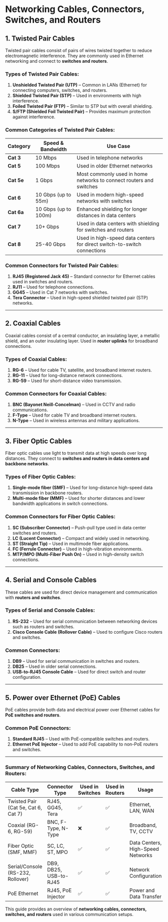 # **Networking Cables, Connectors, Switches, and Routers**

## **1. Twisted Pair Cables**
Twisted pair cables consist of pairs of wires twisted together to reduce electromagnetic interference. They are commonly used in Ethernet networking and connect to **switches and routers**.

### **Types of Twisted Pair Cables:**
1. **Unshielded Twisted Pair (UTP)** – Common in LANs (Ethernet) for connecting computers, switches, and routers.
2. **Shielded Twisted Pair (STP)** – Used in environments with high interference.
3. **Foiled Twisted Pair (FTP)** – Similar to STP but with overall shielding.
4. **S/FTP (Shielded Foil Twisted Pair)** – Provides maximum protection against interference.

### **Common Categories of Twisted Pair Cables:**
| Category | Speed & Bandwidth | Use Case |
|----------|----------------|----------|
| **Cat 3** | 10 Mbps | Used in telephone networks |
| **Cat 5** | 100 Mbps | Used in older Ethernet networks |
| **Cat 5e** | 1 Gbps | Most commonly used in home networks to connect routers and switches |
| **Cat 6** | 10 Gbps (up to 55m) | Used in modern high-speed networks with switches |
| **Cat 6a** | 10 Gbps (up to 100m) | Enhanced shielding for longer distances in data centers |
| **Cat 7** | 10+ Gbps | Used in data centers with shielding for switches and routers |
| **Cat 8** | 25-40 Gbps | Used in high-speed data centers for direct switch-to-switch connections |

### **Common Connectors for Twisted Pair Cables:**
1. **RJ45 (Registered Jack 45)** – Standard connector for Ethernet cables used in switches and routers.
2. **RJ11** – Used for telephone connections.
3. **GG45** – Used in Cat 7 networks with switches.
4. **Tera Connector** – Used in high-speed shielded twisted pair (STP) networks.

---

## **2. Coaxial Cables**
Coaxial cables consist of a central conductor, an insulating layer, a metallic shield, and an outer insulating layer. Used in **router uplinks** for broadband connections.

### **Types of Coaxial Cables:**
1. **RG-6** – Used for cable TV, satellite, and broadband internet routers.
2. **RG-11** – Used for long-distance network connections.
3. **RG-59** – Used for short-distance video transmission.

### **Common Connectors for Coaxial Cables:**
1. **BNC (Bayonet Neill-Concelman)** – Used in CCTV and radio communications.
2. **F-Type** – Used for cable TV and broadband internet routers.
3. **N-Type** – Used in wireless antennas and military applications.

---

## **3. Fiber Optic Cables**
Fiber optic cables use light to transmit data at high speeds over long distances. They connect to **switches and routers in data centers and backbone networks**.

### **Types of Fiber Optic Cables:**
1. **Single-mode fiber (SMF)** – Used for long-distance high-speed data transmission in backbone routers.
2. **Multi-mode fiber (MMF)** – Used for shorter distances and lower bandwidth applications in switch connections.

### **Common Connectors for Fiber Optic Cables:**
1. **SC (Subscriber Connector)** – Push-pull type used in data center switches and routers.
2. **LC (Lucent Connector)** – Compact and widely used in networking.
3. **ST (Straight Tip)** – Used in multimode fiber applications.
4. **FC (Ferrule Connector)** – Used in high-vibration environments.
5. **MTP/MPO (Multi-Fiber Push On)** – Used in high-density switch connections.

---

## **4. Serial and Console Cables**
These cables are used for direct device management and communication with **routers and switches**.

### **Types of Serial and Console Cables:**
1. **RS-232** – Used for serial communication between networking devices such as routers and switches.
2. **Cisco Console Cable (Rollover Cable)** – Used to configure Cisco routers and switches.

### **Common Connectors:**
1. **DB9** – Used for serial communication in switches and routers.
2. **DB25** – Used in older serial connections.
3. **USB-to-RJ45 Console Cable** – Used for direct switch and router configuration.

---

## **5. Power over Ethernet (PoE) Cables**
PoE cables provide both data and electrical power over Ethernet cables for **PoE switches and routers**.

### **Common PoE Connectors:**
1. **Standard RJ45** – Used with PoE-compatible switches and routers.
2. **Ethernet PoE Injector** – Used to add PoE capability to non-PoE routers and switches.

---

### **Summary of Networking Cables, Connectors, Switches, and Routers:**
| Cable Type | Connector Type | Used in Switches | Used in Routers | Usage |
|------------|---------------|----------------|---------------|--------|
| Twisted Pair (Cat 5e, Cat 6, Cat 7) | RJ45, GG45, Tera | ✅ | ✅ | Ethernet, LAN, WAN |
| Coaxial (RG-6, RG-59) | BNC, F-Type, N-Type | ❌ | ✅ | Broadband, TV, CCTV |
| Fiber Optic (SMF, MMF) | SC, LC, ST, MPO | ✅ | ✅ | Data Centers, High-Speed Networks |
| Serial/Console (RS-232, Rollover) | DB9, DB25, USB-to-RJ45 | ✅ | ✅ | Network Configuration |
| PoE Ethernet | RJ45, PoE Injector | ✅ | ✅ | Power and Data Transfer |

This guide provides an overview of **networking cables, connectors, switches, and routers** used in various communication setups.

